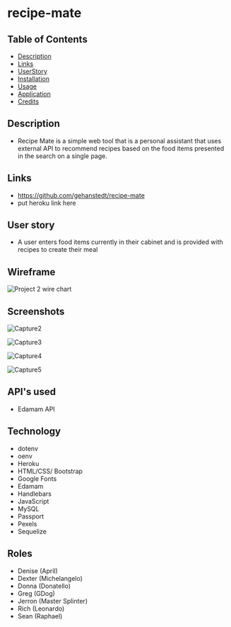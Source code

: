 # recipe-mate 

## Table of Contents

* [Description](#description)
* [Links](#links)
* [UserStory](#user-story)
* [Installation](#installation)
* [Usage](#usage)
* [Application](#application)
* [Credits](#credits)


## Description 
- Recipe Mate is a simple web tool that is a personal assistant that uses external API to recommend recipes based on the food items presented in the search on a single page.
 
## Links 
- https://github.com/gehanstedt/recipe-mate
-  put heroku link here 

## User story 
- A user enters food items currently in their cabinet and is provided with recipes to create their meal


## Wireframe 
![Project 2 wire chart ](https://user-images.githubusercontent.com/71415601/105096058-8b9d9a80-5a74-11eb-8a9a-30a84e5e44e1.png)
## Screenshots 

![Capture2](https://user-images.githubusercontent.com/71415601/105106777-87797900-5a84-11eb-8f30-5be0ff19c20e.JPG)

![Capture3](https://user-images.githubusercontent.com/71415601/105106814-a546de00-5a84-11eb-95df-48a15cc53091.JPG)

![Capture4](https://user-images.githubusercontent.com/71415601/105107120-58173c00-5a85-11eb-9a98-18b1c37a6d96.JPG)

![Capture5](https://user-images.githubusercontent.com/71415601/105196312-7d4d8e00-5b09-11eb-89c6-b7e170322ceb.JPG)

  
## API's used 
- Edamam API


## Technology 

*  dotenv
*  oenv
*  Heroku
*  HTML/CSS/ Bootstrap
*  Google Fonts
*  Edamam
*  Handlebars
*  JavaScript
*  MySQL
*  Passport
*  Pexels
*  Sequelize


 ## Roles

 - Denise (April) 
 - Dexter (Michelangelo)
 - Donna (Donatello) 
 - Greg (GDog)
 - Jerron (Master Splinter)
 - Rich (Leonardo)
 - Sean (Raphael)








